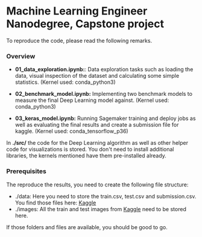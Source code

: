 # Machine Learning Engineer Nanodegree, Capstone project
To reproduce the code, please read the following remarks. 

### Overview
- **01_data_exploration.ipynb:**: Data exploration tasks such as loading the data,  visual inspection of the dataset and calculating some simple statistics. (Kernel used: conda_python3)

- **02_benchmark_model.ipynb:** Implementing two benchmark models to measure the final Deep Learning model against. (Kernel used: conda_python3)

- **03_keras_model.ipynb:** Running Sagemaker training and deploy jobs as well as evaluating the final results and create a submission file for kaggle. (Kernel used: conda_tensorflow_p36)

In **./src/**  the code for the Deep Learning algorithm as well as other helper code for visualizations is stored. You don't need to install additional libraries, the kernels mentioned have them pre-installed already. 

### Prerequisites
The reproduce the results, you need to create the following file structure: 
- ./data: Here you need to store the train.csv, test.csv and submission.csv. You find those files here: [Kaggle](https://www.kaggle.com/c/plant-pathology-2020-fgvc7/data)
- ./images: All the train and test images from [Kaggle](https://www.kaggle.com/c/plant-pathology-2020-fgvc7/data) need to be stored here.

If those folders and files are available, you should be good to go. 

